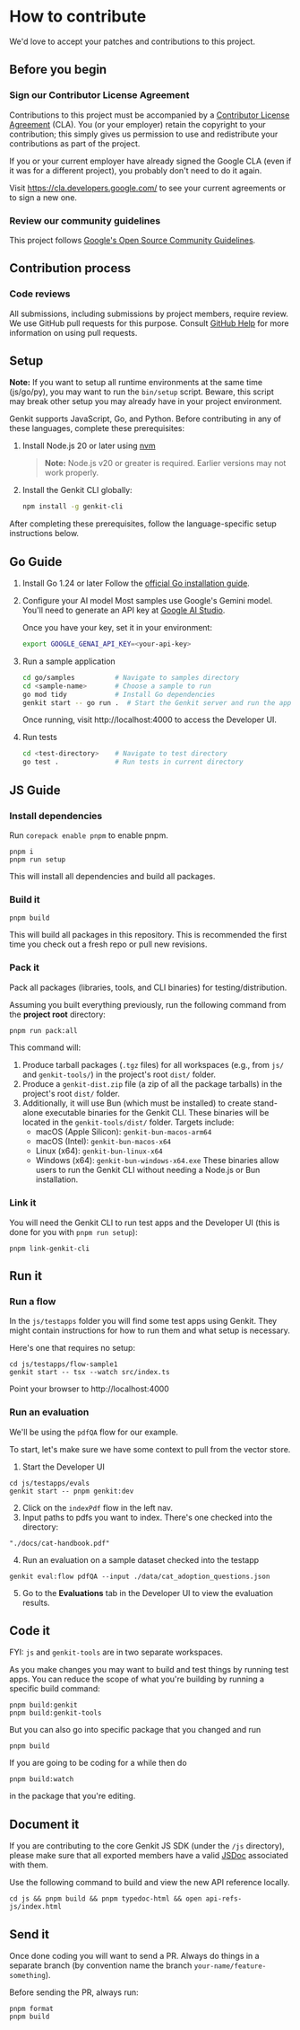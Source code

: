 # How to contribute

We'd love to accept your patches and contributions to this project.

## Before you begin

### Sign our Contributor License Agreement

Contributions to this project must be accompanied by a
[Contributor License Agreement](https://cla.developers.google.com/about) (CLA).
You (or your employer) retain the copyright to your contribution; this simply
gives us permission to use and redistribute your contributions as part of the
project.

If you or your current employer have already signed the Google CLA (even if it
was for a different project), you probably don't need to do it again.

Visit <https://cla.developers.google.com/> to see your current agreements or to
sign a new one.

### Review our community guidelines

This project follows
[Google's Open Source Community Guidelines](https://opensource.google/conduct/).

## Contribution process

### Code reviews

All submissions, including submissions by project members, require review. We
use GitHub pull requests for this purpose. Consult
[GitHub Help](https://help.github.com/articles/about-pull-requests/) for more
information on using pull requests.

## Setup

**Note:** If you want to setup all runtime environments at the same time
(js/go/py), you may want to run the `bin/setup` script. Beware, this script may
break other setup you may already have in your project environment.

Genkit supports JavaScript, Go, and Python. Before contributing in any of these languages, complete these prerequisites:

1. Install Node.js 20 or later using [nvm](https://nodejs.org/en/download)

   > **Note:** Node.js v20 or greater is required. Earlier versions may not work properly.

2. Install the Genkit CLI globally:
   ```bash
   npm install -g genkit-cli
   ```

After completing these prerequisites, follow the language-specific setup instructions below.

## Go Guide

1. Install Go 1.24 or later
   Follow the [official Go installation guide](https://golang.org/doc/install).

2. Configure your AI model
   Most samples use Google's Gemini model. You'll need to generate an API key at [Google AI Studio](https://aistudio.google.com/app/apikey).

   Once you have your key, set it in your environment:

   ```bash
   export GOOGLE_GENAI_API_KEY=<your-api-key>
   ```

3. Run a sample application

   ```bash
   cd go/samples          # Navigate to samples directory
   cd <sample-name>       # Choose a sample to run
   go mod tidy            # Install Go dependencies
   genkit start -- go run .  # Start the Genkit server and run the application
   ```

   Once running, visit http://localhost:4000 to access the Developer UI.

4. Run tests
   ```bash
   cd <test-directory>    # Navigate to test directory
   go test .              # Run tests in current directory
   ```

## JS Guide

### Install dependencies

Run `corepack enable pnpm` to enable pnpm.

```
pnpm i
pnpm run setup
```

This will install all dependencies and build all packages.

### Build it

```
pnpm build
```

This will build all packages in this repository. This is recommended the first time you check out a fresh repo or pull new revisions.

### Pack it

Pack all packages (libraries, tools, and CLI binaries) for testing/distribution.

Assuming you built everything previously, run the following command from the **project root** directory:

```bash
pnpm run pack:all
```

This command will:
1.  Produce tarball packages (`.tgz` files) for all workspaces (e.g., from `js/` and `genkit-tools/`) in the project's root `dist/` folder.
2.  Produce a `genkit-dist.zip` file (a zip of all the package tarballs) in the project's root `dist/` folder.
3.  Additionally, it will use Bun (which must be installed) to create stand-alone executable binaries for the Genkit CLI. These binaries will be located in the `genkit-tools/dist/` folder. Targets include:
    *   macOS (Apple Silicon): `genkit-bun-macos-arm64`
    *   macOS (Intel): `genkit-bun-macos-x64`
    *   Linux (x64): `genkit-bun-linux-x64`
    *   Windows (x64): `genkit-bun-windows-x64.exe`
    These binaries allow users to run the Genkit CLI without needing a Node.js or Bun installation.

### Link it

You will need the Genkit CLI to run test apps and the Developer UI (this is done for you with `pnpm run setup`):

```
pnpm link-genkit-cli
```

## Run it

### Run a flow

In the `js/testapps` folder you will find some test apps using Genkit. They might contain instructions for how to run them and what setup is necessary.

Here's one that requires no setup:

```
cd js/testapps/flow-sample1
genkit start -- tsx --watch src/index.ts
```

Point your browser to http://localhost:4000

### Run an evaluation

We'll be using the `pdfQA` flow for our example.

To start, let's make sure we have some context to pull from the vector store.

1. Start the Developer UI

```
cd js/testapps/evals
genkit start -- pnpm genkit:dev
```

2. Click on the `indexPdf` flow in the left nav.
3. Input paths to pdfs you want to index. There's one checked into the directory:

```
"./docs/cat-handbook.pdf"
```

4. Run an evaluation on a sample dataset checked into the testapp

```
genkit eval:flow pdfQA --input ./data/cat_adoption_questions.json
```

5. Go to the **Evaluations** tab in the Developer UI to view the evaluation results.

## Code it

FYI: `js` and `genkit-tools` are in two separate workspaces.

As you make changes you may want to build and test things by running test apps.
You can reduce the scope of what you're building by running a specific build command:

```
pnpm build:genkit
pnpm build:genkit-tools
```

But you can also go into specific package that you changed and run

```
pnpm build
```

If you are going to be coding for a while then do

```
pnpm build:watch
```

in the package that you're editing.

## Document it

If you are contributing to the core Genkit JS SDK (under the `/js` directory), please make sure that all exported members have a valid [JSDoc](https://www.typescriptlang.org/docs/handbook/jsdoc-supported-types.html) associated with them.

Use the following command to build and view the new API reference locally.

```
cd js && pnpm build && pnpm typedoc-html && open api-refs-js/index.html
```

## Send it

Once done coding you will want to send a PR. Always do things in a separate branch (by convention name the branch `your-name/feature-something`).

Before sending the PR, always run:

```
pnpm format
pnpm build
```
